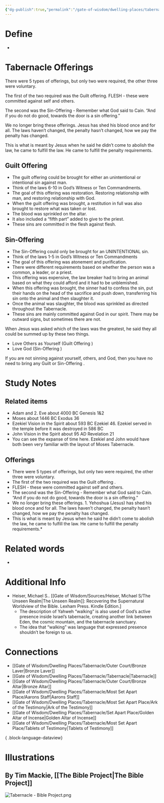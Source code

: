 ```yaml
---
{"dg-publish":true,"permalink":"/gate-of-wisdom/dwelling-places/tabernacle/tabernacle/","tags":["#GateWisdom","#Tabernacle","T"]}
---
```


# Define
- 

# Tabernacle Offerings

There were 5 types of offerings, but only two were required, the other three were voluntary. 

The first of the two required was the Guilt offering. FLESH - these were committed against self and others.

The second was the Sin-Offering  - Remember what God said to Cain. “And if you do not do good, towards the door is a sin offering.”

We no longer bring these offerings. Jesus has shed his blood once and for all. The laws haven’t changed, the penalty hasn’t changed, how we pay the penalty has changed. 

This is what is meant by Jesus when he said he didn’t come to abolish the law, he came to fulfill the law. He came to fulfill the penalty requirements.

## Guilt Offering 

- The guilt offering could be brought for either an unintentional or intentional sin against man. 
- Think of the laws 6-10 in God’s Witness or Ten Commandments.
- The goal of this offering was restoration. Restoring relationship with man, and  restoring  relationship with God.  
- When the guilt offering was brought, a restitution in full was also brought to restore what was taken or lost.
- The blood was sprinkled on the altar.
- It also included a “fifth part” added to give to the priest. 
- These sins are committed in the flesh against flesh.

## Sin-Offering 

- The Sin-Offering  could only be brought for an UNINTENTIONAL sin. 
- Think of the laws 1-5 in God’s Witness or Ten Commandments
- The goal of this offering was atonement and purification. 
- There were different requirements based on whether the person was a common, a leader, or a priest. 
- This offering was expensive, the law breaker had to bring an animal based on what they could afford and it had to be unblemished. 
- When this offering was brought, the  sinner had to confess the sin, put their hands on the head of the sacrifice and push down, transferring his sin onto the animal and then slaughter it.
- Once the animal was slaughter, the blood was sprinkled as directed throughout the Tabernacle. 
- These sins are mainly committed against God in our spirit. There may be outward signs, but sometimes there are not.

When Jesus was asked which of the laws was the greatest, he said they all could be summed up by these two things.

- Love Others as Yourself (Guilt Offering )
- Love God (Sin-Offering )

If you are not sinning against yourself, others, and God, then you have no need to bring any Guilt or Sin-Offering . 


# Study Notes
## Related items
- Adam  and 2. Eve  about 4000 BC Genesis 1&2
- Moses about 1446 BC Exodus 36
- Ezekiel Vision in the Spirit about 593 BC Ezekiel 46. Ezekiel served in the temple before it was destroyed in 586 BC
- John Vision in the Spirit about 95 AD Revelation 21
- You can see the expanse of time here. Ezekiel and John would have both been very familiar with the layout of Moses Tabernacle. 
## Offerings
- There were 5 types of offerings, but only two were required, the other three were voluntary. 
- The first of the two required was the Guilt offering . 
- FLESH - these were committed against self and others.
- The second was the Sin-Offering - Remember what God said to Cain. “And if you do not do good, towards the door is a sin offering.”
- We no longer bring these offerings. 1. Yehoshua (Jesus)  has shed his blood once and for all. The laws haven’t changed, the penalty hasn’t changed, how we pay the penalty has changed. 
- This is what is meant by Jesus when he said he didn’t come to abolish the law, he came to fulfill the law. He came to fulfill the penalty requirements.* 
# Related words
- 

# Additional Info
- Heiser, Michael S.. [[Gate of Wisdom/Sources/Heiser, Michael S/The Unseen Realm\|The Unseen Realm]]: Recovering the Supernatural Worldview of the Bible. Lexham Press. Kindle Edition.] 
	- The description of Yahweh “walking” is also used of God’s active presence inside Israel’s tabernacle, creating another link between Eden, the cosmic mountain, and the tabernacle sanctuary.
	- The idea that “walking” was language that expressed presence shouldn’t be foreign to us.

# Connections

- [[Gate of Wisdom/Dwelling Places/Tabernacle/Outer Court/Bronze Laver\|Bronze Laver]]
- [[Gate of Wisdom/Dwelling Places/Tabernacle/Tabernacle\|Tabernacle]]
- [[Gate of Wisdom/Dwelling Places/Tabernacle/Outer Court/Bronze Altar\|Bronze Altar]]
- [[Gate of Wisdom/Dwelling Places/Tabernacle/Most Set Apart Place/Aarons Staff\|Aarons Staff]]
- [[Gate of Wisdom/Dwelling Places/Tabernacle/Most Set Apart Place/Ark of the Testimony\|Ark of the Testimony]]
- [[Gate of Wisdom/Dwelling Places/Tabernacle/Set Apart Place/Golden Altar of Incense\|Golden Altar of Incense]]
- [[Gate of Wisdom/Dwelling Places/Tabernacle/Most Set Apart Place/Tablets of Testimony\|Tablets of Testimony]]

{ .block-language-dataview}

# Illustrations

## By Tim Mackie, [[The Bible Project\|The Bible Project]]
![Tabernacle - Bible Project.png](/img/user/Assets/attachments/Tabernacle%20-%20Bible%20Project.png)